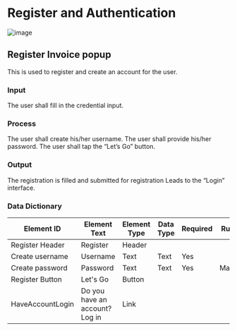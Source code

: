 # Register and Authentication
![image](https://github.com/jar-RED/poultry-palace/assets/126373280/13204a0e-f42b-4cec-a3d3-eac1ea1a1d0d)


## Register Invoice popup
This is used to register and create an account for the user.
### Input
The user shall fill in the credential input.
### Process
The user shall create his/her username.
The user shall provide his/her password.
The user shall tap the “Let’s Go” button.

### Output
The registration is filled and submitted for registration
Leads to the “Login” interface.


### Data Dictionary
| Element ID | Element Text | Element Type | Data Type | Required | Rules? |
|------------|--------------|--------------|-----------|----------|--------|
| Register Header | Register | Header|  |  |  |
| Create username | Username | Text | Text | Yes |  |
| Create password | Password | Text| Text | Yes | Masked |
| Register Button | Let's Go | Button |  |  |  |
| HaveAccountLogin | Do you have an account? Log in | Link |  |  |  |
